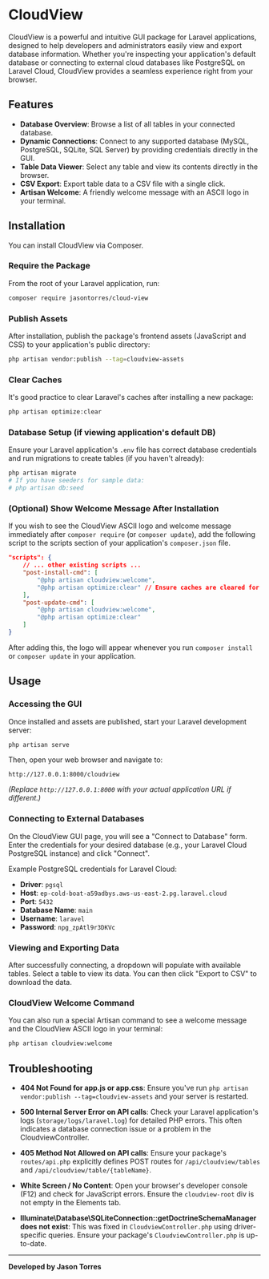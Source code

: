 # CloudView

CloudView is a powerful and intuitive GUI package for Laravel applications, designed to help developers and administrators easily view and export database information. Whether you're inspecting your application's default database or connecting to external cloud databases like PostgreSQL on Laravel Cloud, CloudView provides a seamless experience right from your browser.

## Features

- **Database Overview**: Browse a list of all tables in your connected database.
- **Dynamic Connections**: Connect to any supported database (MySQL, PostgreSQL, SQLite, SQL Server) by providing credentials directly in the GUI.
- **Table Data Viewer**: Select any table and view its contents directly in the browser.
- **CSV Export**: Export table data to a CSV file with a single click.
- **Artisan Welcome**: A friendly welcome message with an ASCII logo in your terminal.

## Installation

You can install CloudView via Composer.

### Require the Package

From the root of your Laravel application, run:

```bash
composer require jasontorres/cloud-view
```

### Publish Assets

After installation, publish the package's frontend assets (JavaScript and CSS) to your application's public directory:

```bash
php artisan vendor:publish --tag=cloudview-assets
```

### Clear Caches

It's good practice to clear Laravel's caches after installing a new package:

```bash
php artisan optimize:clear
```

### Database Setup (if viewing application's default DB)

Ensure your Laravel application's `.env` file has correct database credentials and run migrations to create tables (if you haven't already):

```bash
php artisan migrate
# If you have seeders for sample data:
# php artisan db:seed
```

### (Optional) Show Welcome Message After Installation

If you wish to see the CloudView ASCII logo and welcome message immediately after `composer require` (or `composer update`), add the following script to the scripts section of your application's `composer.json` file.

```json
"scripts": {
    // ... other existing scripts ...
    "post-install-cmd": [
        "@php artisan cloudview:welcome",
        "@php artisan optimize:clear" // Ensure caches are cleared for your package to be discovered
    ],
    "post-update-cmd": [
        "@php artisan cloudview:welcome",
        "@php artisan optimize:clear"
    ]
}
```

After adding this, the logo will appear whenever you run `composer install` or `composer update` in your application.

## Usage

### Accessing the GUI

Once installed and assets are published, start your Laravel development server:

```bash
php artisan serve
```

Then, open your web browser and navigate to:

```
http://127.0.0.1:8000/cloudview
```

*(Replace `http://127.0.0.1:8000` with your actual application URL if different.)*

### Connecting to External Databases

On the CloudView GUI page, you will see a "Connect to Database" form. Enter the credentials for your desired database (e.g., your Laravel Cloud PostgreSQL instance) and click "Connect".

Example PostgreSQL credentials for Laravel Cloud:

- **Driver**: `pgsql`
- **Host**: `ep-cold-boat-a59adbys.aws-us-east-2.pg.laravel.cloud`
- **Port**: `5432`
- **Database Name**: `main`
- **Username**: `laravel`
- **Password**: `npg_zpAtl9r3DKVc`

### Viewing and Exporting Data

After successfully connecting, a dropdown will populate with available tables. Select a table to view its data. You can then click "Export to CSV" to download the data.

### CloudView Welcome Command

You can also run a special Artisan command to see a welcome message and the CloudView ASCII logo in your terminal:

```bash
php artisan cloudview:welcome
```

## Troubleshooting

- **404 Not Found for app.js or app.css**: Ensure you've run `php artisan vendor:publish --tag=cloudview-assets` and your server is restarted.

- **500 Internal Server Error on API calls**: Check your Laravel application's logs (`storage/logs/laravel.log`) for detailed PHP errors. This often indicates a database connection issue or a problem in the CloudviewController.

- **405 Method Not Allowed on API calls**: Ensure your package's `routes/api.php` explicitly defines POST routes for `/api/cloudview/tables` and `/api/cloudview/table/{tableName}`.

- **White Screen / No Content**: Open your browser's developer console (F12) and check for JavaScript errors. Ensure the `cloudview-root` div is not empty in the Elements tab.

- **Illuminate\Database\SQLiteConnection::getDoctrineSchemaManager does not exist**: This was fixed in `CloudviewController.php` using driver-specific queries. Ensure your package's `CloudviewController.php` is up-to-date.

---

**Developed by Jason Torres**
